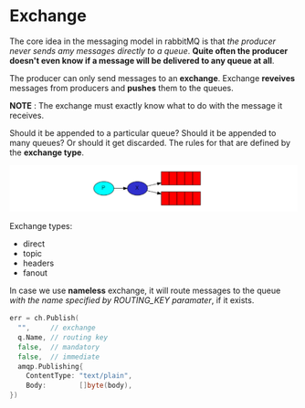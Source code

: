 # Exchange

The core idea in the messaging model in rabbitMQ is that _the producer never sends amy messages directly to a queue_.
**Quite often the producer doesn't even know if a message will be delivered to any queue at all**.

The producer can only send messages to an **exchange**. Exchange **reveives** messages from producers and **pushes** them to the queues.

**NOTE** : The exchange must exactly know what to do with the message it receives.

Should it be appended to a particular queue? Should it be appended to many queues? Or should it get discarded. The rules for that are defined by the **exchange type**.

![](2021-09-15-01-13-57.png)

Exchange types:

- direct
- topic
- headers
- fanout

In case we use **nameless** exchange, it will route messages to the queue _with the name specified by ROUTING_KEY paramater_, if it exists.

```Go
err = ch.Publish(
  "",     // exchange
  q.Name, // routing key
  false,  // mandatory
  false,  // immediate
  amqp.Publishing{
    ContentType: "text/plain",
    Body:        []byte(body),
})
```

